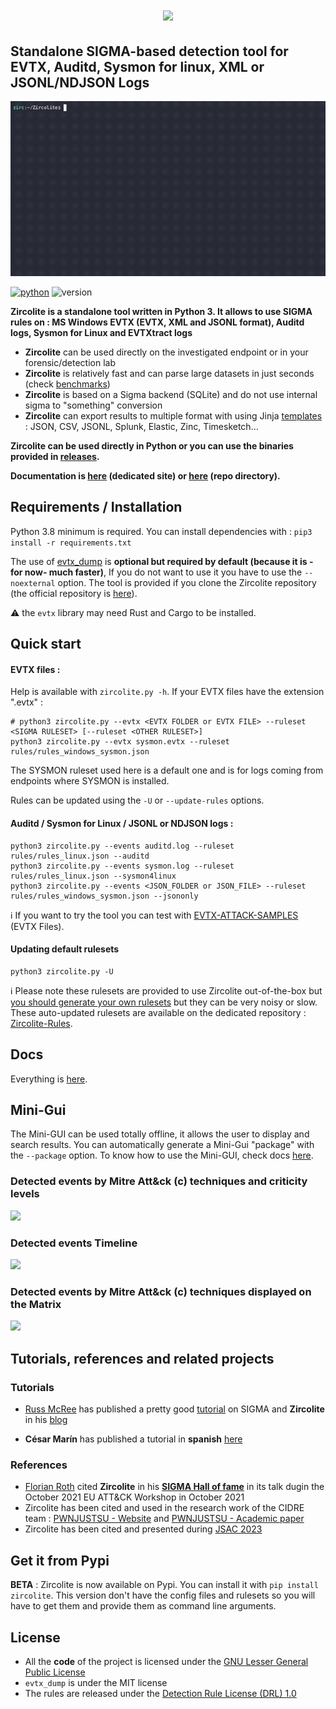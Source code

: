 # <p align="center">![](pics/zircolite_400.png)</p>

## Standalone SIGMA-based detection tool for EVTX, Auditd, Sysmon for linux, XML or JSONL/NDJSON Logs 
![](pics/Zircolite_v2.9.gif)

[![python](https://img.shields.io/badge/python-3.8-blue)](https://www.python.org/)
![version](https://img.shields.io/badge/Architecture-64bit-red)

**Zircolite is a standalone tool written in Python 3. It allows to use SIGMA rules on : MS Windows EVTX (EVTX, XML and JSONL format), Auditd logs, Sysmon for Linux and EVTXtract logs**

- **Zircolite** can be used directly on the investigated endpoint or in your forensic/detection lab
- **Zircolite** is relatively fast and can parse large datasets in just seconds (check [benchmarks](docs/Internals.md#benchmarks))
- **Zircolite** is based on a Sigma backend (SQLite) and do not use internal sigma to "something" conversion
- **Zircolite** can export results to multiple format with using Jinja [templates](templates) : JSON, CSV, JSONL, Splunk, Elastic, Zinc, Timesketch...

**Zircolite can be used directly in Python or you can use the binaries provided in [releases](https://github.com/wagga40/Zircolite/releases).** 

**Documentation is [here](https://wagga40.github.io/Zircolite/) (dedicated site) or [here](docs) (repo directory).**

## Requirements / Installation

Python 3.8 minimum is required. You can install dependencies with : `pip3 install -r requirements.txt`

The use of [evtx_dump](https://github.com/omerbenamram/evtx) is **optional but required by default (because it is -for now- much faster)**, If you do not want to use it you have to use the `--noexternal` option. The tool is provided if you clone the Zircolite repository (the official repository is [here](https://github.com/omerbenamram/evtx)).

:warning: the `evtx` library may need Rust and Cargo to be installed.

## Quick start

#### EVTX files : 

Help is available with `zircolite.py -h`. If your EVTX files have the extension ".evtx" :

```shell
# python3 zircolite.py --evtx <EVTX FOLDER or EVTX FILE> --ruleset <SIGMA RULESET> [--ruleset <OTHER RULESET>]
python3 zircolite.py --evtx sysmon.evtx --ruleset rules/rules_windows_sysmon.json
```

The SYSMON ruleset used here is a default one and is for logs coming from endpoints where SYSMON is installed. 

Rules can be updated using the `-U` or `--update-rules` options.

#### Auditd / Sysmon for Linux / JSONL or NDJSON logs : 

```shell
python3 zircolite.py --events auditd.log --ruleset rules/rules_linux.json --auditd
python3 zircolite.py --events sysmon.log --ruleset rules/rules_linux.json --sysmon4linux
python3 zircolite.py --events <JSON_FOLDER or JSON_FILE> --ruleset rules/rules_windows_sysmon.json --jsononly
```

:information_source: If you want to try the tool you can test with [EVTX-ATTACK-SAMPLES](https://github.com/sbousseaden/EVTX-ATTACK-SAMPLES) (EVTX Files).

#### Updating default rulesets

```shell
python3 zircolite.py -U
```

:information_source: Please note these rulesets are provided to use Zircolite out-of-the-box but [you should generate your own rulesets](#why-you-should-build-your-own-rulesets) but they can be very noisy or slow. These auto-updated rulesets are available on the dedicated repository : [Zircolite-Rules](https://github.com/wagga40/Zircolite-Rules).

## Docs

Everything is [here](docs).

## Mini-Gui

The Mini-GUI can be used totally offline, it allows the user to display and search results. You can automatically generate a Mini-Gui "package" with the `--package` option. To know how to use the Mini-GUI, check docs [here](docs/Advanced.md#mini-gui).

### Detected events by Mitre Att&ck (c) techniques and criticity levels

![](pics/gui.webp)

### Detected events Timeline

![](pics/gui-timeline.webp)

### Detected events by Mitre Att&ck (c) techniques displayed on the Matrix 

![](pics/gui-matrix.webp)

## Tutorials, references and related projects

### Tutorials

- [Russ McRee](https://holisticinfosec.io) has published a pretty good [tutorial](https://holisticinfosec.io/post/2021-09-28-zircolite/) on SIGMA and **Zircolite** in his [blog](https://holisticinfosec.io/post/2021-09-28-zircolite/)

- **César Marín** has published a tutorial in **spanish** [here](https://derechodelared.com/zircolite-ejecucion-de-reglas-sigma-en-ficheros-evtx/)

### References 

- [Florian Roth](https://github.com/Neo23x0/) cited **Zircolite** in his [**SIGMA Hall of fame**](https://github.com/Neo23x0/Talks/blob/master/Sigma_Hall_of_Fame_20211022.pdf) in its talk dugin the October 2021 EU ATT&CK Workshop in October 2021
- Zircolite has been cited and used in the research work of the CIDRE team : [PWNJUSTSU - Website](https://pwnjutsu.irisa.fr) and [PWNJUSTSU - Academic paper](https://hal.inria.fr/hal-03694719/document)
- Zircolite has been cited and presented during [JSAC 2023](https://jsac.jpcert.or.jp/archive/2023/pdf/JSAC2023_workshop_sigma_jp.pdf)

## Get it from Pypi

**BETA** : Zircolite is now available on Pypi. You can install it with `pip install zircolite`. This version don't have the config files and rulesets so you will have to get them and provide them as command line arguments.

## License

- All the **code** of the project is licensed under the [GNU Lesser General Public License](https://www.gnu.org/licenses/lgpl-3.0.en.html)
- `evtx_dump` is under the MIT license
- The rules are released under the [Detection Rule License (DRL) 1.0](https://github.com/Neo23x0/sigma/blob/master/LICENSE.Detection.Rules.md)

